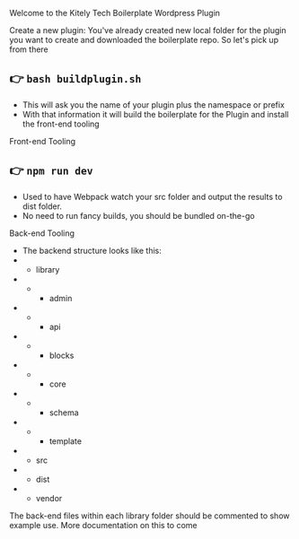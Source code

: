 Welcome to the Kitely Tech Boilerplate Wordpress Plugin

Create a new plugin:
You've already created new local folder for the plugin you want to create and downloaded the boilerplate repo.
So let's pick up from there

## 👉  `bash buildplugin.sh`
- This will ask you the name of your plugin plus the namespace or prefix
- With that information it will build the boilerplate for the Plugin and install the front-end tooling

Front-end Tooling

## 👉  `npm run dev`
- Used to have Webpack watch your src folder and output the results to dist folder.
- No need to run fancy builds, you should be bundled on-the-go

Back-end Tooling
- The backend structure looks like this:
- - library
- - - admin
- - - api
- - - blocks
- - - core
- - - schema
- - - template
- - src
- - dist
- - vendor

The back-end files within each library folder should be commented to show example use. More documentation on this to come